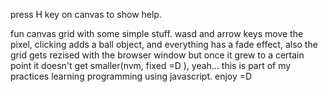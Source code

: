 press H key on canvas to show help.

fun canvas grid with some simple stuff. wasd and arrow keys move the pixel, clicking adds a ball object, and everything has a fade effect, also the grid gets rezised with the browser window but once it grew to a certain point it doesn't get smaller(nvm, fixed =D ), yeah... this is part of my practices learning programming using javascript. enjoy =D
